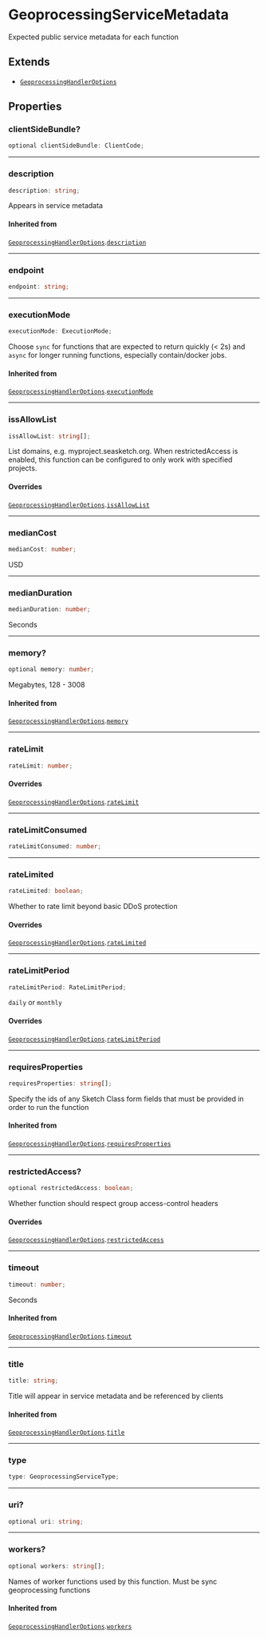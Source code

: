 # GeoprocessingServiceMetadata

Expected public service metadata for each function

## Extends

- [`GeoprocessingHandlerOptions`](GeoprocessingHandlerOptions.md)

## Properties

### clientSideBundle?

```ts
optional clientSideBundle: ClientCode;
```

***

### description

```ts
description: string;
```

Appears in service metadata

#### Inherited from

[`GeoprocessingHandlerOptions`](GeoprocessingHandlerOptions.md).[`description`](GeoprocessingHandlerOptions.md#description)

***

### endpoint

```ts
endpoint: string;
```

***

### executionMode

```ts
executionMode: ExecutionMode;
```

Choose `sync` for functions that are expected to return quickly (< 2s)
and `async` for longer running functions, especially contain/docker jobs.

#### Inherited from

[`GeoprocessingHandlerOptions`](GeoprocessingHandlerOptions.md).[`executionMode`](GeoprocessingHandlerOptions.md#executionmode)

***

### issAllowList

```ts
issAllowList: string[];
```

List domains, e.g. myproject.seasketch.org.
When restrictedAccess is enabled, this function can be configured to only
work with specified projects.

#### Overrides

[`GeoprocessingHandlerOptions`](GeoprocessingHandlerOptions.md).[`issAllowList`](GeoprocessingHandlerOptions.md#issallowlist)

***

### medianCost

```ts
medianCost: number;
```

USD

***

### medianDuration

```ts
medianDuration: number;
```

Seconds

***

### memory?

```ts
optional memory: number;
```

Megabytes, 128 - 3008

#### Inherited from

[`GeoprocessingHandlerOptions`](GeoprocessingHandlerOptions.md).[`memory`](GeoprocessingHandlerOptions.md#memory)

***

### rateLimit

```ts
rateLimit: number;
```

#### Overrides

[`GeoprocessingHandlerOptions`](GeoprocessingHandlerOptions.md).[`rateLimit`](GeoprocessingHandlerOptions.md#ratelimit)

***

### rateLimitConsumed

```ts
rateLimitConsumed: number;
```

***

### rateLimited

```ts
rateLimited: boolean;
```

Whether to rate limit beyond basic DDoS protection

#### Overrides

[`GeoprocessingHandlerOptions`](GeoprocessingHandlerOptions.md).[`rateLimited`](GeoprocessingHandlerOptions.md#ratelimited)

***

### rateLimitPeriod

```ts
rateLimitPeriod: RateLimitPeriod;
```

`daily` or `monthly`

#### Overrides

[`GeoprocessingHandlerOptions`](GeoprocessingHandlerOptions.md).[`rateLimitPeriod`](GeoprocessingHandlerOptions.md#ratelimitperiod)

***

### requiresProperties

```ts
requiresProperties: string[];
```

Specify the ids of any Sketch Class form fields that must be provided in
order to run the function

#### Inherited from

[`GeoprocessingHandlerOptions`](GeoprocessingHandlerOptions.md).[`requiresProperties`](GeoprocessingHandlerOptions.md#requiresproperties)

***

### restrictedAccess?

```ts
optional restrictedAccess: boolean;
```

Whether function should respect group access-control headers

#### Overrides

[`GeoprocessingHandlerOptions`](GeoprocessingHandlerOptions.md).[`restrictedAccess`](GeoprocessingHandlerOptions.md#restrictedaccess)

***

### timeout

```ts
timeout: number;
```

Seconds

#### Inherited from

[`GeoprocessingHandlerOptions`](GeoprocessingHandlerOptions.md).[`timeout`](GeoprocessingHandlerOptions.md#timeout)

***

### title

```ts
title: string;
```

Title will appear in service metadata and be referenced by clients

#### Inherited from

[`GeoprocessingHandlerOptions`](GeoprocessingHandlerOptions.md).[`title`](GeoprocessingHandlerOptions.md#title)

***

### type

```ts
type: GeoprocessingServiceType;
```

***

### uri?

```ts
optional uri: string;
```

***

### workers?

```ts
optional workers: string[];
```

Names of worker functions used by this function.  Must be sync geoprocessing functions

#### Inherited from

[`GeoprocessingHandlerOptions`](GeoprocessingHandlerOptions.md).[`workers`](GeoprocessingHandlerOptions.md#workers)
